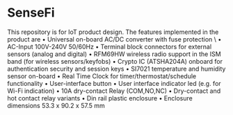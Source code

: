 # SenseFi
This repository is for IoT product design. The features implemented in the product are
• Universal on-board AC/DC converter with fuse protection \\
• AC-Input 100V-240V 50/60Hz
• Terminal block connectors for external sensors (analog and digital)
• RFM69HW wireless radio support in the ISM band (for wireless sensors/keyfobs)
• Crypto IC (ATSHA204A) onboard for authentication security and session keys
• SI7021 temperature and humidity sensor on-board
• Real Time Clock for timer/thermostat/schedule functionality
• User-interface button
• User interface indicator led (e.g. for Wi-Fi indication)
• 10A dry-contact Relay (COM,NO,NC)
• Dry-contact and hot contact relay variants
• Din rail plastic enclosure
• Enclosure dimensions 53.3 x 90.2 x 57.5 mm
